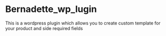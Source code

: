 # Bernadette_wp_lugin
This is a wordpress plugin which allows you to create custom template for your product and side required fields
